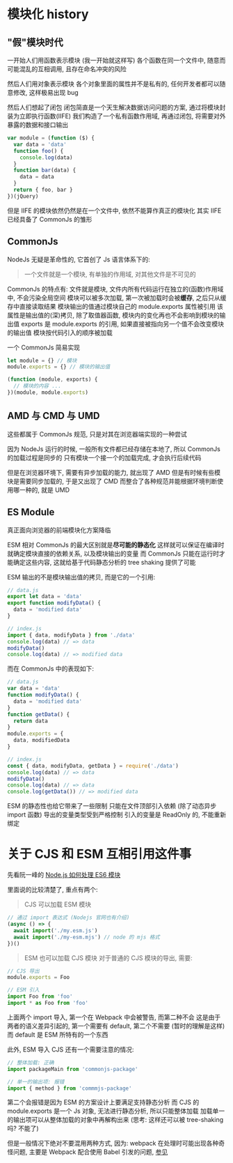 # 模块化 history

## "假"模块时代
一开始人们用函数表示模块 (我一开始就这样写)
各个函数在同一个文件中, 随意而可能混乱的互相调用, 且存在命名冲突的风险

然后人们用对象表示模块
各个对象里面的属性并不是私有的, 任何开发者都可以随意修改, 这样极易出现 bug

然后人们想起了闭包
闭包简直是一个天生解决数据访问问题的方案, 通过将模块封装为立即执行函数(IIFE)
我们构造了一个私有函数作用域, 再通过闭包, 将需要对外暴露的数据和接口输出
```js
var module = (function ($) {
  var data = 'data'
  function foo() {
    console.log(data)
  }
  function bar(data) {
    data = data
  }
  return { foo, bar }
})(jQuery)
```
但是 IIFE 的模块依然仍然是在一个文件中, 依然不能算作真正的模块化
其实 IIFE 已经具备了 CommonJs 的雏形

## CommonJs
NodeJs 无疑是革命性的, 它首创了 Js 语言体系下的:
  > 一个文件就是一个模块, 有单独的作用域, 对其他文件是不可见的

CommonJs 的特点有:
  文件就是模块, 文件内所有代码运行在独立的(函数)作用域中, 不会污染全局空间
  模块可以被多次加载, 第一次被加载时会被**缓存**, 之后只从缓存中直接读取结果
  模块输出的值通过模块自己的 module.exports 属性被引用
    该属性是输出值的(深)拷贝, 除了取值器函数, 模块内的变化再也不会影响到模块的输出值
    exports 是 module.exports 的引用, 如果直接被指向另一个值不会改变模块的输出值
  模块按代码引入的顺序被加载

一个 CommonJs 简易实现
```js
let module = {} // 模块
module.exports = {} // 模块的输出值

(function (module, exports) {
  // 模块的内容 ...
})(module, module.exports)
```

## AMD 与 CMD 与 UMD
这些都属于 CommonJs 规范, 只是对其在浏览器端实现的一种尝试

因为 NodeJs 运行的时候, 一般所有文件都已经存储在本地了, 所以 CommonJs 的加载过程是同步的
只有模块一个接一个的加载完成, 才会执行后续代码

但是在浏览器环境下, 需要有异步加载的能力, 就出现了 AMD
但是有时候有些模块是需要同步加载的, 于是又出现了 CMD
而整合了各种规范并能根据环境判断使用哪一种的, 就是 UMD

## ES Module
真正面向浏览器的前端模块化方案降临

ESM 相对 CommonJs 的最大区别就是**尽可能的静态化**
这样就可以保证在编译时就确定模块直接的依赖关系, 以及模块输出的变量
而 CommonJs 只能在运行时才能确定这些内容, 这就给基于代码静态分析的 tree shaking 提供了可能

ESM 输出的不是模块输出值的拷贝, 而是它的一个引用:
```js
// data.js
export let data = 'data'
export function modifyData() {
  data = 'modified data'
}

// index.js
import { data, modifyData } from './data'
console.log(data) // => data
modifyData()
console.log(data) // => modified data
```
而在 CommonJs 中的表现如下:
```js
// data.js
var data = 'data'
function modifyData() {
  data = 'modified data'
}
function getData() {
  return data
}
module.exports = {
  data, modifiedData
}

// index.js
const { data, modifyData, getData } = require('./data')
console.log(data) // => data
modifyData()
console.log(data) // => data
console.log(getData()) // => modified data
```

ESM 的静态性也给它带来了一些限制
  只能在文件顶部引入依赖 (除了动态异步 import 函数)
  导出的变量类型受到严格控制
  引入的变量是 ReadOnly 的, 不能重新绑定

# 关于 CJS 和 ESM 互相引用这件事
先看阮一峰的 [Node.js 如何处理 ES6 模块](http://www.ruanyifeng.com/blog/2020/08/how-nodejs-use-es6-module.html)

里面说的比较清楚了, 重点有两个:
  > CJS 可以加载 ESM 模块
  ```js
  // 通过 import 表达式 (Nodejs 官网也有介绍)
  (async () => {
    await import('./my.esm.js')
    await import('./my-esm.mjs') // node 的 mjs 格式
  })()
  ```

  > ESM 也可以加载 CJS 模块
  对于普通的 CJS 模块的导出, 需要:
  ```js
  // CJS 导出
  module.exports = Foo

  // ESM 引入
  import Foo from 'foo'
  import * as Foo from 'foo'
  ```
  上面两个 import 导入, 第一个在 Webpack 中会被警告, 而第二种不会
  这是由于两者的语义差异引起的, 第一个需要有 default, 第二个不需要 (暂时的理解是这样)
  而 default 是 ESM 所特有的一个东西

  此外, ESM 导入 CJS 还有一个需要注意的情况:
  ```js
  // 整体加载: 正确
  import packageMain from 'commonjs-package'

  // 单一的输出项: 报错
  import { method } from 'commmjs-package'
  ```
  第二个会报错是因为 ESM 的方案设计上要满足支持静态分析
  而 CJS 的 module.exports 是一个 Js 对象, 无法进行静态分析, 所以只能整体加载
  加载单一的输出项可以从整体加载的对象中再解构出来 (思考: 这样还可以被 tree-shaking 吗? 不能了)
  
但是一般情况下绝对不要混用两种方式, 因为:
  webpack 在处理时可能出现各种奇怪问题, 主要是 Webpack 配合使用 Babel 引发的问题, [参见](../webpack/webpack.u.md)